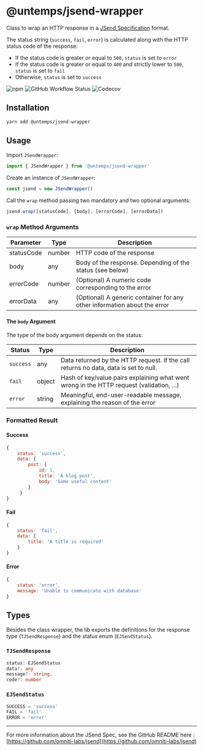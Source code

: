 # @untemps/jsend-wrapper

Class to wrap an HTTP response in a [JSend Specification](https://github.com/omniti-labs/jsend) format.

The status string (`success`, `fail`, `error`) is calculated along with the HTTP status code of the response:

-   If the status code is greater or equal to `500`, `status` is set to `error`
-   If the status code is greater or equal to `400` and strictly lower to `500`, `status` is set to `fail`
-   Otherwise, `status` is set to `success`

![npm](https://img.shields.io/npm/v/@untemps/jsend-wrapper?style=for-the-badge)
![GitHub Workflow Status](https://img.shields.io/github/workflow/status/untemps/jsend-wrapper/deploy?style=for-the-badge)
![Codecov](https://img.shields.io/codecov/c/github/untemps/jsend-wrapper?style=for-the-badge)

## Installation

```bash
yarn add @untemps/jsend-wrapper
```

## Usage

Import `JSendWrapper`:

```javascript
import { JSendWrapper } from '@untemps/jsend-wrapper'
```

Create an instance of `JSendWrapper`:

```javascript
const jsend = new JSendWrapper()
```

Call the `wrap` method passing two mandatory and two optional arguments:

```javascript
jsend.wrap([statusCode], [body], [errorCode], [errorData])
```

### `wrap` Method Arguments

| Parameter  | Type   | Description                                                              |
| ---------- | ------ | ------------------------------------------------------------------------ |
| statusCode | number | HTTP code of the response                                                |
| body       | any    | Body of the response. Depending of the status (see below)                |
| errorCode  | number | (Optional) A numeric code corresponding to the error                     |
| errorData  | any    | (Optional) A generic container for any other information about the error |

#### The `body` Argument

The type of the body argument depends on the status:

| Status    | Type   | Description                                                                              |
| --------- | ------ | ---------------------------------------------------------------------------------------- |
| `success` | any    | Data returned by the HTTP request. If the call returns no data, data is set to null.     |
| `fail`    | object | Hash of key/value pairs explaining what went wrong in the HTTP request (validation, ...) |
| `error`   | string | Meaningful, end-user-readable message, explaining the reason of the error                |

### Formatted Result

#### Success

```javascript
{
    status: 'success',
    data: {
        post: {
            id: 1,
            title: 'A blog post',
            body: 'Some useful content'
        }
     }
}
```

#### Fail

```javascript
{
    status: 'fail', 
    data: {
    	title: 'A title is required'
    }
}
```

#### Error

```javascript
{
    status: 'error', 
    message: 'Unable to communicate with database'
}
```

## Types

Besides the class wrapper, the lib exports the definitions for the response type (`TJSendResponse`) and the status enum (`EJSendStatus`).

### `TJSendResponse`

```typescript
status: EJSendStatus
data?: any
message?: string,
code?: number
```

### `EJSendStatus`

```typescript
SUCCESS = 'success'
FAIL = 'fail'
ERROR = 'error'
```

---

For more information about the JSend Spec, see the GitHub README here : [https://github.com/omniti-labs/jsend](https://github.com/omniti-labs/jsend)
